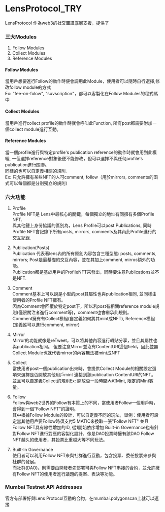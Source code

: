 # LensProtocol_TRY
LensProtocol 作為web3的社交圖譜底層支援，提供了

### 三大Modules
1. Follow Modules
2. Collect Modules
3. Reference Modules

#### Follow Modules
當用戶想要進行Follow的動作時便會調用此Module，使用者可以隨時自行選擇,修改follow module的方式   
Ex: "fee-on-folow", "suvscription"，都可以客製化在Follow Modules的程式碼中

#### Collect Modules
當用戶進行collect profile的動作時就會呼叫此Function, 所有post都需要附加一個collect module進行互動。   

#### Reference Modules
當一個profile進行與特定profile's publication reference的動作時就會用到此模組, 一但選擇reference對象後便不能修改，但可以選擇不與任何profile's publication進行關聯。   
同樣的也可以自定義相關的規則.  
Ex: 只允許擁有某些NFT的人可comment, follow（用於mirrors, comments的函式可以每個都是分別獨立的規則） 

### 六大功能  
1. Profile  
Profile NFT是 Lens中最核心的關鍵，每個獨立的地址有同擁有多個Profile NFT.  
與其他鏈上身份協議的區別為，Lens Profile可以post Publications, 同時Profile NFT會記錄下所有posts, mirrors, comments及其內此Profile進行的交互紀錄．   

2. Publication(Posts)  
Publication 代表著lens內的所有原創內容包含三種型態: posts, comments, mirrors; Post是最基礎的交互內容，並在其加上comment, mirros額外的功能。  
Publication都是基於用戶的ProfileNFT來發出，同時要注意Publications並不是NFT.  

3. Comment  
Comment基本上可以說是小型的post其屬性也與publication相同, 並同樣由使用者的Profile NFT擁有。  
因為Comment會回覆於特定post下，所以若post有相關reference module規則(僅限關注者進行comment等)，comment也會繼承此規則。  
Comment擁有有Collect模組(自定義如何將其mint成NFT), Reference模組(定義誰可以進行comment, mirror)

4. Mirror  
Mirror的功能就像是reTweet，可以將其他內容進行轉貼分享，並且其屬性也與publication相同。 
但要注意Mirror並沒有ContentURI這個field，因此並無Collect Module也就代表mirror的內容無法被mint成NFT

5. Collect  
當使用者post一個publication出來時，會提供Collect Module的相關設定選項來選擇是否開放其他用戶mint 連接到該publication ContentURI的NFT。   
並且可以自定義Collect的規則Ex: 開放否一段時間內可Mint, 限定的Mint數量。 

6. Follow  
Follow與web2世界的Follow有本質上的不同，當使用者Follow一個用戶時，會得到一個"Follow NFT"的證明。  
其中根據Follow Module的設計，可以自定義不同的玩法，舉例：使用者可設定當其他用戶要Follow時須支付5 MATIC來換取一張"Follow NFT"
並且Follow NFT具有線性增加的ID, 從1開始依序增加
Built-in Governance也有針對Follow NFT進行對應的客製化設計，像是DAO投票時擁有該DAO Follow NFT越久的使用者，其投票比重越大等不同玩法。  

7. Built-In Governance   
使用者可以利用Follow NFT來與社群進行互動，包含投票、委任投票來參與社群的發展。   
而社群(DAO)，則需要由開發者先部署可與Follow NFT串接的合約，並允許擁有Follow NFT的使用者進行議題的提案、表決等功能。  

### Mumbai Testnet API Addresses
官方有部署好與Lens Protocol互動的合約，在mumbai.polygonscan上就可以連接
